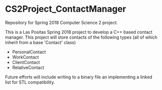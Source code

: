 # CS2Project_ContactManager
Repository for Spring 2018 Computer Science 2 project.

This is a Las Positas Spring 2018 project to develop a C++ based contact manager.
This project will store contacts of the following types (all of which inherit from a base 'Contact' class)
- PersonalContact
- WorkContact
- ClientContact
- RelativeContact

Future efforts will include writing to a binary file an implementing a linked list for STL compatibility.
